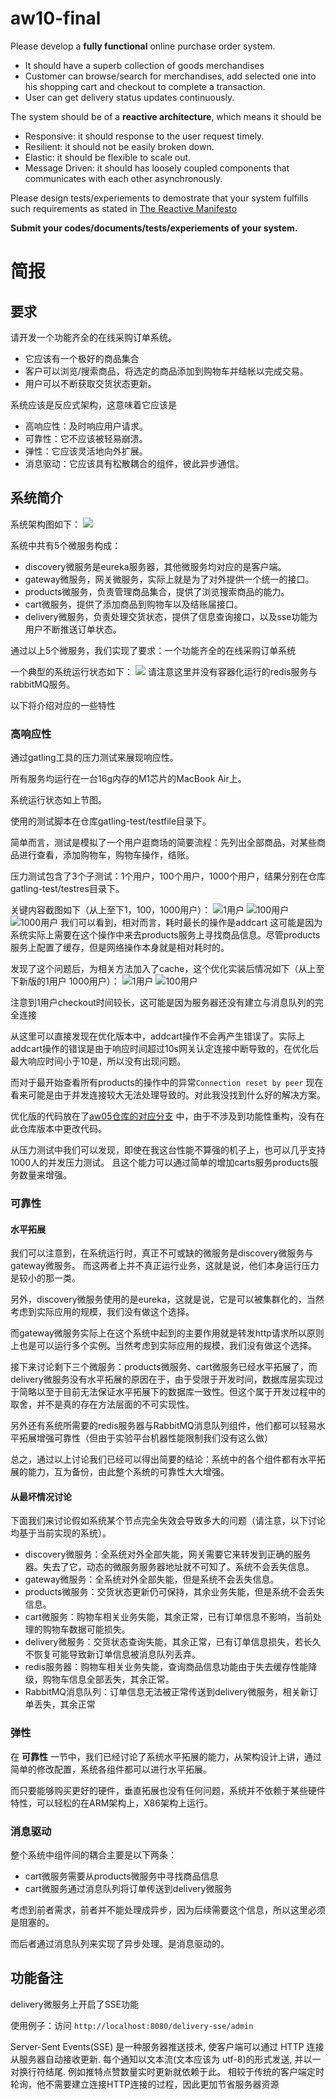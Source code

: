 # aw10-final


Please develop a **fully functional** online purchase order system.

- It should have a superb collection of goods merchandises
- Customer can browse/search for merchandises, add selected one into his shopping cart and checkout to complete a transaction.
- User can get delivery status updates continuously.

The system should be of a **reactive architecture**, which means it should be 

-  Responsive: it should response to the user request timely.
-  Resilient: it should not be easily broken down.
-  Elastic: it should be flexible to scale out.
-  Message Driven: it should has loosely coupled components that communicates with each other asynchronously.


Please design tests/experiements to demostrate that your system fulfills such requirements as stated in [The Reactive Manifesto](https://www.reactivemanifesto.org)

**Submit your codes/documents/tests/experiements of your system.**

# 简报

## 要求
请开发一个功能齐全的在线采购订单系统。

- 它应该有一个极好的商品集合
- 客户可以浏览/搜索商品，将选定的商品添加到购物车并结帐以完成交易。
- 用户可以不断获取交货状态更新。

系统应该是反应式架构，这意味着它应该是
- 高响应性：及时响应用户请求。
- 可靠性：它不应该被轻易崩溃。
- 弹性：它应该灵活地向外扩展。
- 消息驱动：它应该具有松散耦合的组件，彼此异步通信。

## 系统简介

系统架构图如下：
![](aw05-Price1999a/image/aw09.svg)

系统中共有5个微服务构成：
- discovery微服务是eureka服务器，其他微服务均对应的是客户端。
- gateway微服务，网关微服务，实际上就是为了对外提供一个统一的接口。
- products微服务，负责管理商品集合，提供了浏览搜索商品的能力。
- cart微服务，提供了添加商品到购物车以及结账届接口。
- delivery微服务，负责处理交货状态，提供了信息查询接口，以及sse功能为用户不断推送订单状态。

通过以上5个微服务，我们实现了要求：一个功能齐全的在线采购订单系统

一个典型的系统运行状态如下：
![](img/runstate.png)
请注意这里并没有容器化运行的redis服务与rabbitMQ服务。

以下将介绍对应的一些特性

### 高响应性

通过gatling工具的压力测试来展现响应性。

所有服务均运行在一台16g内存的M1芯片的MacBook Air上。

系统运行状态如上节图。

使用的测试脚本在仓库gatling-test/testfile目录下。

简单而言，测试是模拟了一个用户逛商场的简要流程：先列出全部商品，对某些商品进行查看，添加购物车，购物车操作，结账。

压力测试包含了3个子测试：1个用户，100个用户，1000个用户，结果分别在仓库gatling-test/testres目录下。

关键内容截图如下（从上至下1，100，1000用户）：
![1用户](img/1.png)
![100用户](img/100.png)
![1000用户](img/1000.png)
我们可以看到，相对而言，耗时最长的操作是addcart 这可能是因为系统实际上需要在这个操作中来去products服务上寻找商品信息。尽管products服务上配置了缓存，但是网络操作本身就是相对耗时的。

发现了这个问题后，为相关方法加入了cache，这个优化实装后情况如下（从上至下新版的1用户 1000用户）：
![1用户](img/1-2.png)
![100用户](img/1000-2.png)

注意到1用户checkout时间较长，这可能是因为服务器还没有建立与消息队列的完全连接

从这里可以直接发现在优化版本中，addcart操作不会再产生错误了。实际上addcart操作的错误是由于响应时间超过10s网关认定连接中断导致的，在优化后最大响应时间小于10是，所以没有出现问题。

而对于最开始查看所有products的操作中的异常`Connection reset by peer` 现在看来可能是由于并发连接较大无法处理导致的。对此我没找到什么好的解决方案。

优化版的代码放在了[aw05仓库的对应分支](https://github.com/sawork-2022/aw05-Price1999a/tree/aw09) 中，由于不涉及到功能性重构，没有在此仓库版本中更改代码。

从压力测试中我们可以发现，即使在我这台性能不算强的机子上，也可以几乎支持1000人的并发压力测试。
且这个能力可以通过简单的增加carts服务products服务数量来增强。

### 可靠性

#### 水平拓展

我们可以注意到，在系统运行时，真正不可或缺的微服务是discovery微服务与gateway微服务。
而这两者上并不真正运行业务，这就是说，他们本身运行压力是较小的那一类。

另外，discovery微服务使用的是eureka，这就是说，它是可以被集群化的，当然考虑到实际应用的规模，我们没有做这个选择。

而gateway微服务实际上在这个系统中起到的主要作用就是转发http请求所以原则上也是可以运行多个实例。当然考虑到实际应用的规模，我们没有做这个选择。

接下来讨论剩下三个微服务：products微服务、cart微服务已经水平拓展了，而delivery微服务没有水平拓展的原因在于，由于受限于开发时间，数据库层实现过于简略以至于目前无法保证水平拓展下的数据库一致性。但这个属于开发过程中的取舍，并不是真的存在方法层面的不可实现性。

另外还有系统所需要的redis服务器与RabbitMQ消息队列组件，他们都可以轻易水平拓展增强可靠性（但由于实验平台机器性能限制我们没有这么做）

总之，通过以上讨论我们已经可以得出简要的结论：系统中的各个组件都有水平拓展的能力，互为备份，由此整个系统的可靠性大大增强。

#### 从最坏情况讨论

下面我们来讨论假如系统某个节点完全失效会导致多大的问题（请注意，以下讨论均基于当前实现的系统）。

- discovery微服务：全系统对外全部失能，网关需要它来转发到正确的服务器。失去了它，动态的微服务服务器地址就不可知了。系统不会丢失信息。
- gateway微服务：全系统对外全部失能，但是系统不会丢失信息。
- products微服务：交货状态更新仍可保持，其余业务失能，但是系统不会丢失信息。
- cart微服务：购物车相关业务失能，其余正常，已有订单信息不影响，当前处理的购物车数据可能损失。
- delivery微服务：交货状态查询失能，其余正常，已有订单信息损失，若长久不恢复可能导致新订单信息被消息队列丢弃。
- redis服务器：购物车相关业务失能，查询商品信息功能由于失去缓存性能降级，购物车信息全部丢失，其余正常。
- RabbitMQ消息队列：订单信息无法被正常传送到delivery微服务，相关新订单丢失，其余正常


### 弹性

在 **可靠性** 一节中，我们已经讨论了系统水平拓展的能力，从架构设计上讲，通过简单的修改配置，系统各组件都可以进行水平拓展。

而只要能够购买更好的硬件，垂直拓展也没有任何问题，系统并不依赖于某些硬件特性，可以轻松的在ARM架构上，X86架构上运行。

### 消息驱动

整个系统中组件间的耦合主要是以下两条：
- cart微服务需要从products微服务中寻找商品信息
- cart微服务通过消息队列将订单传送到delivery微服务

考虑到前者需求，前者并不能处理成异步，因为后续需要这个信息，所以这里必须是阻塞的。

而后者通过消息队列来实现了异步处理。是消息驱动的。

## 功能备注 

delivery微服务上开启了SSE功能

使用例子：访问 `http://localhost:8080/delivery-sse/admin` 

Server-Sent Events(SSE) 是一种服务器推送技术, 使客户端可以通过 HTTP 连接从服务器自动接收更新. 每个通知以文本流(文本应该为 utf-8)的形式发送, 并以一对换行符结尾.
例如推特点赞数量实时更新就依赖于此。
相较于传统的客户端定时轮询，他不需要建立连接HTTP连接的过程，因此更加节省服务器资源

